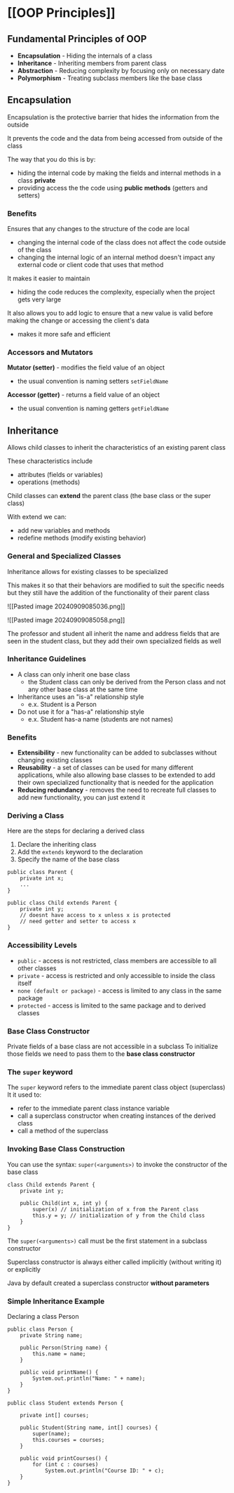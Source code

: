 # [[OOP Principles]]

## Fundamental Principles of OOP

- **Encapsulation** - Hiding the internals of a class
- **Inheritance** - Inheriting members from parent class
- **Abstraction** - Reducing complexity by focusing only on necessary date
- **Polymorphism** - Treating subclass members like the base class

## Encapsulation

Encapsulation is the protective barrier that hides the information from the outside

It prevents the code and the data from being accessed from outside of the class

The way that you do this is by:
- hiding the internal code by making the fields and internal methods in a class **private**
- providing access the the code using **public methods** (getters and setters)

### Benefits

Ensures that any changes to the structure of the code are local
- changing the internal code of the class does not affect the code outside of the class
- changing the internal logic of an internal method doesn't impact any external code or client code that uses that method

It makes it easier to maintain
- hiding the code reduces the complexity, especially when the project gets very large

It also allows you to add logic to ensure that a new value is valid before making the change or accessing the client's data
- makes it more safe and efficient

### Accessors and Mutators

**Mutator (setter)** - modifies the field value of an object
- the usual convention is naming setters `setFieldName`

**Accessor (getter)** - returns a field value of an object
- the usual convention is naming getters `getFieldName`

## Inheritance

Allows child classes to inherit the characteristics of an existing parent class

These characteristics include
- attributes (fields or variables)
- operations (methods)

Child classes can **extend** the parent class (the base class or the super class)

With extend we can:
- add new variables and methods
- redefine methods (modify existing behavior)

### General and Specialized Classes

Inheritance allows for existing classes to be specialized 

This makes it so that their behaviors are modified to suit the specific needs but they still have the addition of the functionality of their parent class

![[Pasted image 20240909085036.png]]

![[Pasted image 20240909085058.png]]

The professor and student all inherit the name and address fields that are seen in the student class, but they add their own specialized fields as well

### Inheritance Guidelines

- A class can only inherit one base class
	- the Student class can only be derived from the Person class and not any other base class at the same time
- Inheritance uses an "is-a" relationship style
	- e.x. Student is a Person
- Do not use it for a "has-a" relationship style
	- e.x. Student has-a name (students are not names)

### Benefits

- **Extensibility** - new functionality can be added to subclasses without changing existing classes
- **Reusability** - a set of classes can be used for many different applications, while also allowing base classes to be extended to add their own specialized functionality that is needed for the application
- **Reducing redundancy** - removes the need to recreate full classes to add new functionality, you can just extend it

### Deriving a Class

Here are the steps for declaring a derived class

1. Declare the inheriting class
2. Add the `extends` keyword to the declaration
3. Specify the name of the base class

```
public class Parent {
	private int x;
	...
}

public class Child extends Parent {
	private int y;
	// doesnt have access to x unless x is protected
	// need getter and setter to access x
}
```

### Accessibility Levels

- `public` - access is not restricted, class members are accessible to all other classes
- `private` - access is restricted and only accessible to inside the class itself
- `none (default or package)` - access is limited to any class in the same package
- `protected` - access is limited to the same package and to derived classes 

### Base Class Constructor

Private fields of a base class are not accessible in a subclass
To initialize those fields we need to pass them to the **base class constructor**

### The `super` keyword

The `super` keyword refers to the immediate parent class object (superclass)
It it used to:
- refer to the immediate parent class instance variable
- call a superclass constructor when creating instances of the derived class
- call a method of the superclass

### Invoking Base Class Construction

You can use the syntax: `super(<arguments>)` to invoke the constructor of the base class

```
class Child extends Parent {
	private int y;

	public Child(int x, int y) {
		super(x) // initialization of x from the Parent class
		this.y = y; // initialization of y from the Child class
	}
}
```

The `super(<arguments>)` call must be the first statement in a subclass constructor

Superclass constructor is always either called implicitly (without writing it) or explicitly

Java by default created a superclass constructor **without parameters**

### Simple Inheritance Example

Declaring a class Person

```
public class Person {
	private String name;

	public Person(String name) {
		this.name = name;
	}

	public void printName() {
		System.out.println("Name: " + name);
	}
}
```

```
public class Student extends Person {

	private int[] courses;

	public Student(String name, int[] courses) {
		super(name);
		this.courses = courses;
	}

	public void printCourses() {
		for (int c : courses)
			System.out.println("Course ID: " + c);
	}
}
```
